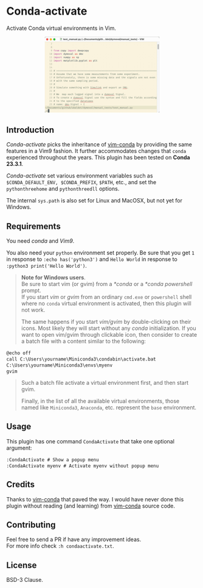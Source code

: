 # Conda-activate
Activate Conda virtual environments in Vim.

<p align="center">
<img src="/Conda.gif" width="60%" height="60%">
</p>

## Introduction
*Conda-activate* picks the inheritance of
[vim-conda](https://github.com/cjrh/vim-conda) by providing the same features
in a Vim9 fashion.  It further accommodates changes that `conda` experienced
throughout the years.
This plugin has been tested on **Conda 23.3.1**.

*Conda-activate* set various environment variables such as `$CONDA_DEFAULT_ENV,
$CONDA_PREFIX`, `$PATH`, etc., and set the
`pythonthreehome` and `pythonthreedll` options.

The internal `sys.path` is also set for Linux and MacOSX, but not yet for Windows.


## Requirements
You need *conda* and *Vim9*.<br>

You also need  your `python` environment set properly.
Be sure that you get `1` in response to  `:echo has('python3')` and
 `Hello World` in response to `:python3 print('Hello World')`.

<!-- If it won't happen, then you have to set the `pythonthreedll` and -->
<!-- `pythonthreehome` options in Vim. -->
<!-- See `:h pythonthreedll` and `:h pythonthreehome`.<br><br> -->


>**Note for Windows users**.<br>
>Be sure to start vim (or gvim) from a *\*conda* or a *\*conda powershell*
>prompt.<br>
>If you start *vim* or *gvim* from an ordinary
>`cmd.exe` or `powershell` shell where no `conda` virtual
>environment is activated, then this plugin will not work.
>
>The same happens if you start *vim/gvim* by double-clicking on their icons.
>Most likely they will start without any *conda* initialization.
>If you want to open vim/gvim through clickable icon, then
>consider to create a batch file with a content similar to the following:
>
```
@echo off
call C:\Users\yourname\Miniconda3\condabin\activate.bat C:\Users\yourname\Miniconda3\envs\myenv
gvim
```
>
>Such a batch file activate a virtual environment first, and then
>start gvim.
>
>Finally, in the list of all the available virtual environments, those named
>like `Miniconda3`, `Anaconda`, etc. represent the `base` environment.


## Usage
This plugin has one command `CondaActivate` that take one optional argument:
```
:CondaActivate # Show a popup menu
:CondaActivate myenv # Activate myenv without popup menu
```

## Credits
Thanks to [vim-conda](https://github.com/cjrh/vim-conda) that paved the way.
I would have never done this plugin without reading (and learning)
from [vim-conda](https://github.com/cjrh/vim-conda) source code.


## Contributing
Feel free to send a PR if have any improvement ideas.<br>
For more info check `:h condaactivate.txt`.


## License
BSD-3 Clause.
